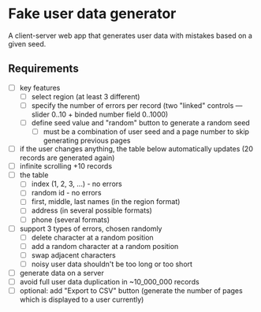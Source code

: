 # Fake user data generator

A client-server web app that generates user data with mistakes based on a given seed.

## Requirements

- [ ] key features
  - [ ] select region (at least 3 different)
  - [ ] specify the number of errors per record (two "linked" controls — slider 0..10 + binded number field 0..1000)
  - [ ] define seed value and "random" button to generate a random seed
    - [ ] must be a combination of user seed and a page number to skip generating previous pages
- [ ] if the user changes anything, the table below automatically updates (20 records are generated again)
- [ ] infinite scrolling +10 records
- [ ] the table
  - [ ] index (1, 2, 3, ...) - no errors
  - [ ] random id - no errors
  - [ ] first, middle, last names (in the region format)
  - [ ] address (in several possible formats)
  - [ ] phone (several formats)
- [ ] support 3 types of errors, chosen randomly
  - [ ] delete character at a random position
  - [ ] add a random character at a random position
  - [ ] swap adjacent characters
  - [ ] noisy user data shouldn't be too long or too short
- [ ] generate data on a server
- [ ] avoid full user data duplication in ~10_000_000 records
- [ ] optional: add "Export to CSV" button (generate the number of pages which is displayed to a user currently)
